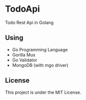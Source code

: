 TodoApi
=======

Todo Rest Api in Golang

## Using

- Go Programming Language
- Gorilla Mux 
- Go Validator
- MongoDB (with mgo driver)

## License

This project is under the MIT License.

